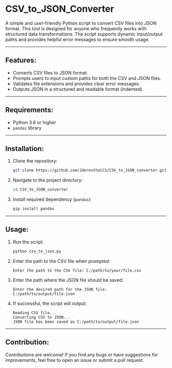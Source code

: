 # CSV_to_JSON_Converter

A simple and user-friendly Python script to convert CSV files into JSON format. This tool is designed for anyone who frequently works with structured data transformations. The script supports dynamic input/output paths and provides helpful error messages to ensure smooth usage.

---

## **Features:**
  - Converts CSV files to JSON format.
  - Prompts users to input custom paths for both the CSV and JSON files.
  - Validates file extensions and provides clear error messages.
  - Outputs JSON in a structured and readable format (indented).

---

## **Requirements:**
  - Python 3.6 or higher
  - `pandas` library

---

## **Installation:**

  1. Clone the repository:
     ```bash
     git clone https://github.com/JderenthalCS/CSV_to_JSON_converter.git
     ```

  2. Navigate to the project directory:
     ```bash
     cd CSV_to_JSON_converter
     ```
  
  3. Install required dependency (`pandas`):
     ```bash
     pip install pandas
     ```

---

## **Usage:**

  1. Run the script:
     ```bash
     python csv_to_json.py
     ```
     
  2. Enter the path to the CSV file when prompted:
     ```
     Enter the path to the CSV file: C:/path/to/your/file.csv
     ```
     
  3. Enter the path where the JSON file should be saved:
     ```
     Enter the desired path for the JSON file: C:/path/to/output/file.json
     ```

  4. If successful, the script will output:
     ```plaintext
     Reading CSV file...
     Converting CSV to JSON...
     JSON file has been saved as C:/path/to/output/file.json
     ```

---

## **Contribution:**
Contributions are welcome! If you find any bugs or have suggestions for improvements, feel free to open an issue or submit a pull request.



  

